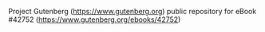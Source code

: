 Project Gutenberg (https://www.gutenberg.org) public repository for eBook #42752 (https://www.gutenberg.org/ebooks/42752)
